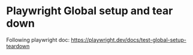 # Playwright Global setup and tear down

Following playwright doc: https://playwright.dev/docs/test-global-setup-teardown